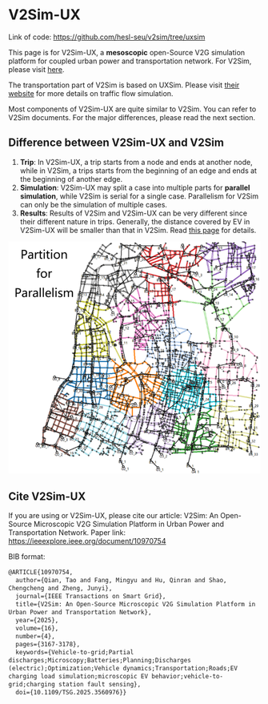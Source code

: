 # V2Sim-UX

Link of code: https://github.com/hesl-seu/v2sim/tree/uxsim

This page is for V2Sim-UX, a **mesoscopic** open-Source V2G simulation platform for coupled urban power and transportation network. For V2Sim, please visit [here](v2sim/).

The transportation part of V2Sim is based on UXSim. Please visit [their website](https://github.com/toruseo/UXsim) for more details on traffic flow simulation.

Most components of V2Sim-UX are quite similar to V2Sim. You can refer to V2Sim documents. For the major differences, please read the next section.

## Difference between V2Sim-UX and V2Sim
1. **Trip**: In V2Sim-UX, a trip starts from a node and ends at another node, while in V2Sim, a trips starts from the beginning of an edge and ends at the beginning of another edge.
2. **Simulation**: V2Sim-UX may split a case into multiple parts for **parallel simulation**, while V2Sim is serial for a single case. Parallelism for V2Sim can only be the simulation of multiple cases.
3. **Results**: Results of V2Sim and V2Sim-UX can be very different since their different nature in trips. Generally, the distance covered by EV in V2Sim-UX will be smaller than that in V2Sim. Read [this page](/v2simux/res-cmp) for details.

![parallel](imgs/part.png)

## Cite V2Sim-UX
If you are using or V2Sim-UX, please cite our article: V2Sim: An Open-Source Microscopic V2G Simulation Platform in Urban Power and Transportation Network. Paper link: https://ieeexplore.ieee.org/document/10970754

BIB format:
```
@ARTICLE{10970754,
  author={Qian, Tao and Fang, Mingyu and Hu, Qinran and Shao, Chengcheng and Zheng, Junyi},
  journal={IEEE Transactions on Smart Grid}, 
  title={V2Sim: An Open-Source Microscopic V2G Simulation Platform in Urban Power and Transportation Network}, 
  year={2025},
  volume={16},
  number={4},
  pages={3167-3178},
  keywords={Vehicle-to-grid;Partial discharges;Microscopy;Batteries;Planning;Discharges (electric);Optimization;Vehicle dynamics;Transportation;Roads;EV charging load simulation;microscopic EV behavior;vehicle-to-grid;charging station fault sensing},
  doi={10.1109/TSG.2025.3560976}}
```